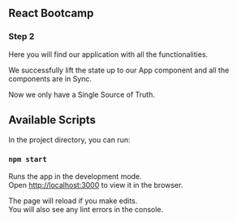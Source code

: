 ## React Bootcamp

### Step  2

Here you will find our application with all the functionalities.

We successfully lift the state up to our App component and all the components are in Sync.

Now we only have a Single Source of Truth.
 
 

## Available Scripts

In the project directory, you can run:

### `npm start`

Runs the app in the development mode.<br />
Open [http://localhost:3000](http://localhost:3000) to view it in the browser.

The page will reload if you make edits.<br />
You will also see any lint errors in the console.
